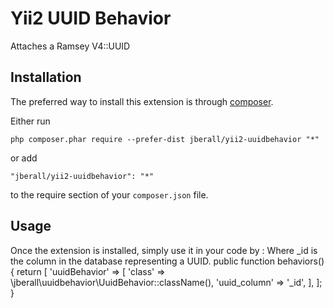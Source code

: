 Yii2 UUID Behavior
==================
Attaches a Ramsey V4::UUID 

Installation
------------

The preferred way to install this extension is through [composer](http://getcomposer.org/download/).

Either run

```
php composer.phar require --prefer-dist jberall/yii2-uuidbehavior "*"
```

or add

```
"jberall/yii2-uuidbehavior": "*"
```

to the require section of your `composer.json` file.


Usage
-----

Once the extension is installed, simply use it in your code by  :
	Where _id is the column in the database representing a UUID.
    public function behaviors()
    { 
        return [
            'uuidBehavior' => [
                'class' => \jberall\uuidbehavior\UuidBehavior::className(),
                'uuid_column' => '_id',
				],
			];
	}